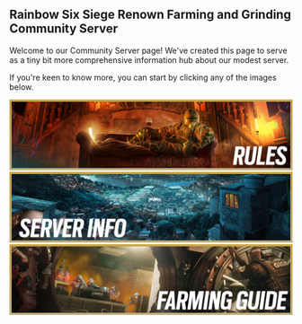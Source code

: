 ## Rainbow Six Siege Renown Farming and Grinding Community Server

Welcome to our Community Server page! We've created this page to serve as a tiny bit more comprehensive information hub about our modest server.

If you're keen to know more, you can start by clicking any of the images below.

[![Rules](/images/homerules.png)](https://wolfhq.github.io/renownfarming/rules)
[![Server](/images/homeinfo.png)](https://wolfhq.github.io/renownfarming/server)
[![Guide](/images/homeguide.png)](https://wolfhq.github.io/renownfarming/guide)
